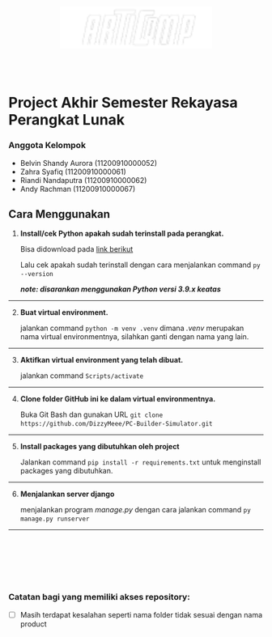 <p align="center">
     <img src="arctic_geeks/static/assets/articomp.png" width=300>
</p>
<br><br>

# Project Akhir Semester Rekayasa Perangkat Lunak
### Anggota Kelompok
* Belvin Shandy Aurora (11200910000052)
* Zahra Syafiq (11200910000061)
* Riandi Nandaputra (11200910000062)
* Andy Rachman (11200910000067)

## Cara Menggunakan
1. **Install/cek Python apakah sudah terinstall pada perangkat.**

     Bisa didownload pada [link berikut](https://www.python.org/downloads/)
     
     Lalu cek apakah sudah terinstall dengan cara menjalankan command `py --version`
     
     ***note: disarankan menggunakan Python versi 3.9.x keatas***
<hr>

2. **Buat virtual environment.**

     jalankan command `python -m venv .venv` dimana *.venv* merupakan nama virtual environmentnya, silahkan ganti dengan nama yang lain.
<hr>

3. **Aktifkan virtual environment yang telah dibuat.**

     jalankan command `Scripts/activate`
<hr>

4. **Clone folder GitHub ini ke dalam virtual environmentnya.**

     Buka Git Bash dan gunakan URL `git clone https://github.com/DizzyMeee/PC-Builder-Simulator.git`
     
<hr>

5. **Install packages yang dibutuhkan oleh project**

     Jalankan command `pip install -r requirements.txt` untuk menginstall packages yang dibutuhkan.
     
<hr>

6. **Menjalankan server django**

     menjalankan program *manage.py* dengan cara jalankan command `py manage.py runserver`

<hr>

<br><br><br><br><br>

### Catatan bagi yang memiliki akses repository:
- [ ] Masih terdapat kesalahan seperti nama folder tidak sesuai dengan nama product
